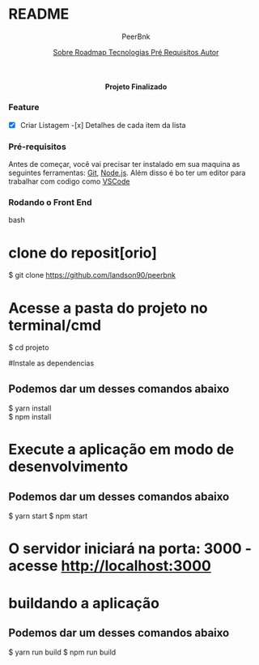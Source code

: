 # README

<P align="center"> PeerBnk </p>

<p align="center">
    <a href="#sobre"> Sobre </a>
    <a href="#roadmap"> Roadmap </a>
    <a href="#tecnologias"> Tecnologias </a>
    <a href="#pre-requisitos"> Pré Requisitos </a>
    <a href="#autor"> Autor </a>
</p>

<br>

<h4 align="center"> Projeto Finalizado </h4>

### Feature

-[x] Criar Listagem -[x] Detalhes de cada item da lista

### Pré-requisitos

Antes de começar, você vai precisar ter instalado em sua maquina as seguintes ferramentas:
[Git](https://git-scm.com), [Node.js](https://nodejs.org/en/).
Além disso é bo ter um editor para trabalhar com codigo como [VSCode](https://code.visualstudio.com/)

### Rodando o Front End

bash

# clone do reposit[orio]

$ git clone <https://github.com/landson90/peerbnk>

# Acesse a pasta do projeto no terminal/cmd

$ cd projeto

#Instale as dependencias

## Podemos dar um desses comandos abaixo

$ yarn install  
$ npm install

# Execute a aplicação em modo de desenvolvimento

## Podemos dar um desses comandos abaixo

$ yarn start
$ npm start

# O servidor iniciará na porta: 3000 - acesse <http://localhost:3000>

# buildando a aplicação

## Podemos dar um desses comandos abaixo

$ yarn run build
$ npm run build
